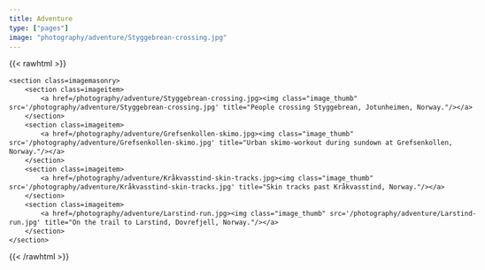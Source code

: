 ```yaml
---
title: Adventure
type: ["pages"]
image: "photography/adventure/Styggebrean-crossing.jpg"
---
```


{{< rawhtml >}}

<style>
body {
    max-width: 1500px;
}
</style>

    <section class=imagemasonry>
        <section class=imageitem>
            <a href=/photography/adventure/Styggebrean-crossing.jpg><img class="image_thumb" src='/photography/adventure/Styggebrean-crossing.jpg' title="People crossing Styggebrean, Jotunheimen, Norway."/></a>
        </section>
        <section class=imageitem>
            <a href=/photography/adventure/Grefsenkollen-skimo.jpg><img class="image_thumb" src='/photography/adventure/Grefsenkollen-skimo.jpg' title="Urban skimo-workout during sundown at Grefsenkollen, Norway."/></a>
        </section>
        <section class=imageitem>
            <a href=/photography/adventure/Kråkvasstind-skin-tracks.jpg><img class="image_thumb" src='/photography/adventure/Kråkvasstind-skin-tracks.jpg' title="Skin tracks past Kråkvasstind, Norway."/></a>
        </section>
        <section class=imageitem>
            <a href=/photography/adventure/Larstind-run.jpg><img class="image_thumb" src='/photography/adventure/Larstind-run.jpg' title="On the trail to Larstind, Dovrefjell, Norway."/></a>
        </section>
    </section>

{{< /rawhtml >}}
